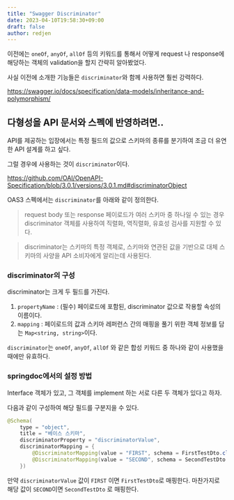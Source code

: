 ```yaml
---
title: "Swagger Discriminator"
date: 2023-04-10T19:58:30+09:00
draft: false
author: redjen
---
```


이전에는 `oneOf`, `anyOf`, `allOf` 등의 키워드를 통해서 어떻게 request 나 response에 해당하는 객체의 validation을 할지 간략히 알아봤었다.

사실 이전에 소개한 기능들은 `discriminator`와 함께 사용하면 훨씬 강력하다.

https://swagger.io/docs/specification/data-models/inheritance-and-polymorphism/

## 다형성을 API 문서와 스펙에 반영하려면..

API를 제공하는 입장에서는 특정 필드의 값으로 스키마의 종류를 분기하여 조금 더 유연한 API 설계를 하고 싶다.

그럴 경우에 사용하는 것이 `discriminator`이다.

https://github.com/OAI/OpenAPI-Specification/blob/3.0.1/versions/3.0.1.md#discriminatorObject

OAS3 스펙에서는 `discriminator`를 아래와 같이 정의한다.
> request body 또는 response 페이로드가 여러 스키마 중 하나일 수 있는 경우 discriminator 객체를 사용하여 직렬화, 역직렬화, 유효성 검사를 지원할 수 있다.

> discriminator는 스키마의 특정 객체로, 스키마와 연관된 값을 기반으로 대체 스키마의 사양을 API 소비자에게 알리는데 사용된다.

### discriminator의 구성

discriminator는 크게 두 필드를 가진다.

1. `propertyName` : (필수) 페이로드에 포함된, discriminator 값으로 작용할 속성의 이름이다. 
2. `mapping` : 페이로드의 값과 스키마 레퍼런스 간의 매핑을 풀기 위한 객체 정보를 담는 `Map<string, string>`이다.

`discriminator`는 `oneOf`, `anyOf`, `allOf` 와 같은 합성 키워드 중 하나와 같이 사용했을 때에만 유효하다.

### springdoc에서의 설정 방법

Interface 객체가 있고, 그 객체를 implement 하는 서로 다른 두 객체가 있다고 하자.

다음과 같이 구성하여 해당 필드를 구분지을 수 있다.

```java
@Schema(  
    type = "object",  
    title = "베이스 스키마",  
    discriminatorProperty = "discriminatorValue",  
    discriminatorMapping = {  
        @DiscriminatorMapping(value = "FIRST", schema = FirstTestDto.class),  
        @DiscriminatorMapping(value = "SECOND", schema = SecondTestDto.class)  
    })
```
만약 `discriminatorValue` 값이 `FIRST` 이면 `FirstTestDto`로 매핑한다.
마찬가지로 해당 값이 `SECOND`이면 `SecondTestDto` 로 매핑한다.